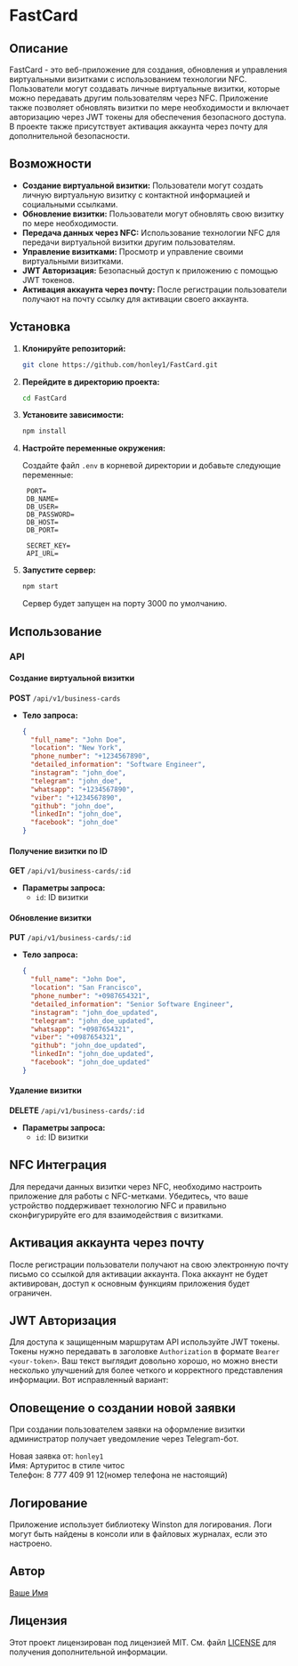 # FastCard

## Описание

FastCard - это веб-приложение для создания, обновления и управления виртуальными визитками с использованием технологии NFC. Пользователи могут создавать личные виртуальные визитки, которые можно передавать другим пользователям через NFC. Приложение также позволяет обновлять визитки по мере необходимости и включает авторизацию через JWT токены для обеспечения безопасного доступа. В проекте также присутствует активация аккаунта через почту для дополнительной безопасности.

## Возможности

- **Создание виртуальной визитки:** Пользователи могут создать личную виртуальную визитку с контактной информацией и социальными ссылками.
- **Обновление визитки:** Пользователи могут обновлять свою визитку по мере необходимости.
- **Передача данных через NFC:** Использование технологии NFC для передачи виртуальной визитки другим пользователям.
- **Управление визитками:** Просмотр и управление своими виртуальными визитками.
- **JWT Авторизация:** Безопасный доступ к приложению с помощью JWT токенов.
- **Активация аккаунта через почту:** После регистрации пользователи получают на почту ссылку для активации своего аккаунта.

## Установка

1. **Клонируйте репозиторий:**

   ```bash
   git clone https://github.com/honley1/FastCard.git
   ```

2. **Перейдите в директорию проекта:**

   ```bash
   cd FastCard
   ```

3. **Установите зависимости:**

   ```bash
   npm install
   ```

4. **Настройте переменные окружения:**

   Создайте файл `.env` в корневой директории и добавьте следующие переменные:

   ```
    PORT=
    DB_NAME=
    DB_USER=
    DB_PASSWORD=
    DB_HOST=
    DB_PORT=

    SECRET_KEY=
    API_URL=
   ```

5. **Запустите сервер:**

   ```bash
   npm start
   ```

   Сервер будет запущен на порту 3000 по умолчанию.

## Использование

### API

#### Создание виртуальной визитки

**POST** `/api/v1/business-cards`

- **Тело запроса:**

  ```json
  {
    "full_name": "John Doe",
    "location": "New York",
    "phone_number": "+1234567890",
    "detailed_information": "Software Engineer",
    "instagram": "john_doe",
    "telegram": "john_doe",
    "whatsapp": "+1234567890",
    "viber": "+1234567890",
    "github": "john_doe",
    "linkedIn": "john_doe",
    "facebook": "john_doe"
  }
  ```

#### Получение визитки по ID

**GET** `/api/v1/business-cards/:id`

- **Параметры запроса:**
  - `id`: ID визитки

#### Обновление визитки

**PUT** `/api/v1/business-cards/:id`

- **Тело запроса:**

  ```json
  {
    "full_name": "John Doe",
    "location": "San Francisco",
    "phone_number": "+0987654321",
    "detailed_information": "Senior Software Engineer",
    "instagram": "john_doe_updated",
    "telegram": "john_doe_updated",
    "whatsapp": "+0987654321",
    "viber": "+0987654321",
    "github": "john_doe_updated",
    "linkedIn": "john_doe_updated",
    "facebook": "john_doe_updated"
  }
  ```

#### Удаление визитки

**DELETE** `/api/v1/business-cards/:id`

- **Параметры запроса:**
  - `id`: ID визитки

## NFC Интеграция

Для передачи данных визитки через NFC, необходимо настроить приложение для работы с NFC-метками. Убедитесь, что ваше устройство поддерживает технологию NFC и правильно сконфигурируйте его для взаимодействия с визитками.

## Активация аккаунта через почту

После регистрации пользователи получают на свою электронную почту письмо со ссылкой для активации аккаунта. Пока аккаунт не будет активирован, доступ к основным функциям приложения будет ограничен.

## JWT Авторизация

Для доступа к защищенным маршрутам API используйте JWT токены. Токены нужно передавать в заголовке `Authorization` в формате `Bearer <your-token>`.
Ваш текст выглядит довольно хорошо, но можно внести несколько улучшений для более четкого и корректного представления информации. Вот исправленный вариант:

## Оповещение о создании новой заявки

При создании пользователем заявки на оформление визитки администратор получает уведомление через Telegram-бот.

Новая заявка от: `honley1`  
Имя: Артуритос в стиле читос  
Телефон: 8 777 409 91 12(номер телефона не настоящий)

## Логирование

Приложение использует библиотеку Winston для логирования. Логи могут быть найдены в консоли или в файловых журналах, если это настроено.

## Автор

[Ваше Имя](https://github.com/honley1)

## Лицензия

Этот проект лицензирован под лицензией MIT. См. файл [LICENSE](LICENSE) для получения дополнительной информации.
```
